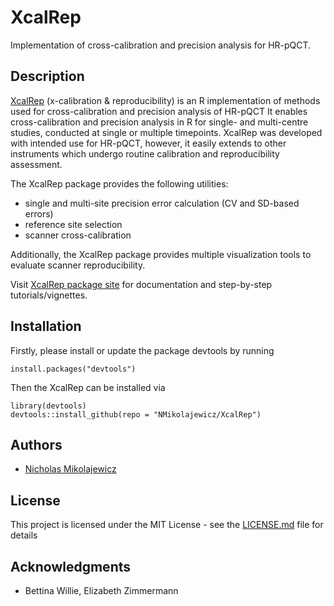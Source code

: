 # XcalRep

Implementation of cross-calibration and precision analysis for HR-pQCT. 

## Description

[XcalRep](https://nmikolajewicz.github.io/XcalRep/) (x-calibration & reproducibility) is an R implementation of methods used for cross-calibration and precision analysis of HR-pQCT It enables cross-calibration and precision analysis in R for single- and multi-centre studies, conducted at single or multiple timepoints. XcalRep was developed with intended use for HR-pQCT, however, it easily extends to other instruments which undergo routine calibration and reproducibility assessment. 

The XcalRep package provides the following utilities:
* single and multi-site precision error calculation (CV and SD-based errors)
* reference site selection
* scanner cross-calibration

Additionally, the XcalRep package provides multiple visualization tools to evaluate scanner reproducibility. 

Visit [XcalRep package site](https://nmikolajewicz.github.io/XcalRep/) for documentation and step-by-step tutorials/vignettes. 

## Installation

Firstly, please install or update the package devtools by running

```
install.packages("devtools")
```

Then the XcalRep can be installed via

```
library(devtools)
devtools::install_github(repo = "NMikolajewicz/XcalRep")
```
## Authors

* [Nicholas Mikolajewicz](https://scholar.google.ca/citations?user=LBWQMXsAAAAJ&hl=en&oi=ao)

## License

This project is licensed under the MIT License - see the [LICENSE.md](LICENSE.md) file for details

## Acknowledgments

* Bettina Willie, Elizabeth Zimmermann
